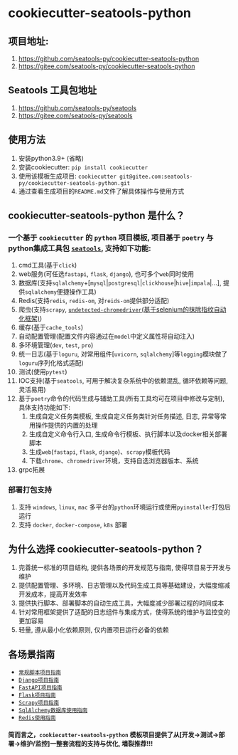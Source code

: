 # cookiecutter-seatools-python

## 项目地址:
1. https://github.com/seatools-py/cookiecutter-seatools-python
2. https://gitee.com/seatools-py/cookiecutter-seatools-python

## Seatools 工具包地址
1. https://github.com/seatools-py/seatools
2. https://gitee.com/seatools-py/seatools


## 使用方法
1. 安装python3.9+ (省略)
2. 安装cookiecutter: `pip install cookiecutter`
3. 使用该模板生成项目: `cookiecutter git@gitee.com:seatools-py/cookiecutter-seatools-python.git`
4. 通过查看生成项目的`README.md`文件了解具体操作与使用方式


## cookiecutter-seatools-python 是什么？
### 一个基于 `cookiecutter` 的 `python` 项目模板, 项目基于 `poetry` 与 python集成工具包 [`seatools`](https://gitee.com/dragons96/seatools.git), 支持如下功能:
1. cmd工具(基于`click`)
2. web服务(可任选`fastapi`, `flask`, `django`), 也可多个`web`同时使用
3. 数据库(支持`sqlalchemy`+[`mysql`|`postgresql`|`clickhouse`|`hive`|`impala`|...], 提供`sqlalchemy`便捷操作工具)
4. Redis(支持`redis`, `redis-om`, 对`reids-om`提供部分适配)
5. 爬虫(支持`scrapy`, [`undetected-chromedriver`(基于selenium的抹除指纹自动化框架)](https://github.com/ultrafunkamsterdam/undetected-chromedriver))
6. 缓存(基于`cache_tools`)
7. 自动配置管理(配置文件内容通过在`model`中定义属性将自动注入)
8. 多环境管理(`dev`, `test`, `pro`)
9. 统一日志(基于`loguru`, 对常用组件[`uvicorn`, `sqlalchemy`]等`logging`模块做了`loguru`序列化格式适配) 
10. 测试(使用`pytest`)
11. IOC支持(基于`seatools`, 可用于解决复杂系统中的依赖混乱, 循环依赖等问题, 灵活易用)
12. 基于`poetry`命令的代码生成与辅助工具(所有工具均可在项目中修改与定制), 具体支持功能如下:  
    1. 生成自定义任务类模板, 生成自定义任务类针对任务描述, 日志, 异常等常用操作提供的内置的处理  
    2. 生成自定义命令行入口, 生成命令行模板、执行脚本以及docker相关部署脚本 
    3. 生成`web`(`fastapi`, `flask`, `django`)、`scrapy`模板代码
    4. 下载`chrome`、`chromedriver`环境，支持自选浏览器版本、系统
13. grpc拓展

### 部署打包支持
1. 支持 `windows`, `linux`, `mac` 多平台的`python`环境运行或使用`pyinstaller`打包后运行
2. 支持 `docker`, `docker-compose`, `k8s` 部署

## 为什么选择 cookiecutter-seatools-python？
1. 完善统一标准的项目结构, 提供各场景的开发规范与指南, 使得项目易于开发与维护
2. 提供配置管理、多环境、日志管理以及代码生成工具等基础建设，大幅度缩减开发成本，提高开发效率
3. 提供执行脚本、部署脚本的自动生成工具，大幅度减少部署过程的时间成本
4. 针对常用框架提供了适配的日志组件与集成方式，使得系统的维护与监控变的更加容易
5. 轻量, 遵从最小化依赖原则, 仅内置项目运行必备的依赖

## 各场景指南
- [`常规脚本项目指南`](./docs/常规脚本任务场景.md)
- [`Django项目指南`](./docs/Django项目指南.md)
- [`FastAPI项目指南`](./docs/FastAPI项目指南.md)
- [`Flask项目指南`](./docs/Flask项目指南.md)
- [`Scrapy项目指南`](./docs/Scrapy项目指南.md)
- [`SqlAlchemy数据库使用指南`](./docs/SqlAlchemy数据库使用指南.md)
- [`Redis使用指南`](./docs/Redis使用指南.md)

#### 简而言之，`cookiecutter-seatools-python` 模板项目提供了从[开发->测试->部署->维护/监控]一整套流程的支持与优化, 墙裂推荐!!!
